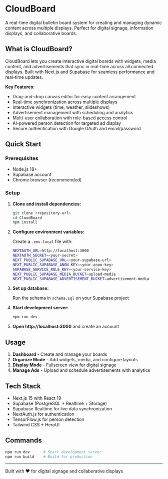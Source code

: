 # CloudBoard

A real-time digital bulletin board system for creating and managing dynamic content across multiple displays. Perfect for digital signage, information displays, and collaborative boards.

## What is CloudBoard?

CloudBoard lets you create interactive digital boards with widgets, media content, and advertisements that sync in real-time across all connected displays. Built with Next.js and Supabase for seamless performance and real-time updates.

**Key Features:**
- Drag-and-drop canvas editor for easy content arrangement
- Real-time synchronization across multiple displays
- Interactive widgets (time, weather, slideshows)
- Advertisement management with scheduling and analytics
- Multi-user collaboration with role-based access control
- AI-powered person detection for targeted ad display
- Secure authentication with Google OAuth and email/password

## Quick Start

### Prerequisites
- Node.js 18+
- Supabase account
- Chrome browser (recommended)

### Setup

1. **Clone and install dependencies:**
   ```bash
   git clone <repository-url>
   cd CloudBoard
   npm install
   ```

2. **Configure environment variables:**

   Create a `.env.local` file with:
   ```bash 
   NEXTAUTH_URL=http://localhost:3000
   NEXTAUTH_SECRET=<your-secret>
   NEXT_PUBLIC_SUPABASE_URL=<your-supabase-url>
   NEXT_PUBLIC_SUPABASE_ANON_KEY=<your-anon-key>
   SUPABASE_SERVICE_ROLE_KEY=<your-service-key>
   NEXT_PUBLIC_SUPABASE_MEDIA_BUCKET=upload-media
   NEXT_PUBLIC_SUPABASE_ADVERTISEMENT_BUCKET=advertisement-media
   ```

3. **Set up database:**

   Run the schema in `schema.sql` on your Supabase project

4. **Start development server:**
   ```bash
   npm run dev
   ```

5. **Open http://localhost:3000** and create an account

## Usage

1. **Dashboard** - Create and manage your boards
2. **Organize Mode** - Add widgets, media, and configure layouts
3. **Display Mode** - Fullscreen view for digital signage
4. **Manage Ads** - Upload and schedule advertisements with analytics

## Tech Stack

- Next.js 15 with React 19
- Supabase (PostgreSQL + Realtime + Storage)
- Supabase Realtime for live data synchronization
- NextAuth.js for authentication
- TensorFlow.js for person detection
- Tailwind CSS + HeroUI

## Commands

```bash
npm run dev      # Start development server
npm run build    # Build for production
```

---

Built with ❤️ for digital signage and collaborative displays
